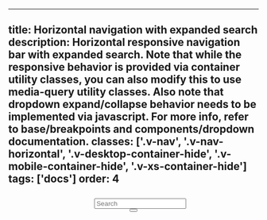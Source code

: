<!--
 *              © 2025 Visa
 *
 * Licensed under the Apache License, Version 2.0 (the "License");
 * you may not use this file except in compliance with the License.
 * You may obtain a copy of the License at
 *
 *         http://www.apache.org/licenses/LICENSE-2.0
 *
 * Unless required by applicable law or agreed to in writing, software
 * distributed under the License is distributed on an "AS IS" BASIS,
 * WITHOUT WARRANTIES OR CONDITIONS OF ANY KIND, either express or implied.
 * See the License for the specific language governing permissions and
 * limitations under the License.
 *
 -->
---
title: Horizontal navigation with expanded search
description: Horizontal responsive navigation bar with expanded search. Note that while the responsive behavior is provided via container utility classes, you can also modify this to use media-query utility classes. Also note that dropdown expand/collapse behavior needs to be implemented via javascript. For more info, refer to base/breakpoints and components/dropdown documentation.
classes:
  ['.v-nav', '.v-nav-horizontal', '.v-desktop-container-hide', '.v-mobile-container-hide', '.v-xs-container-hide']
tags: ['docs']
order: 4
---

<header class="v-nav v-nav-horizontal v-justify-content-between">
  <div class="v-surface v-flex" style="--v-surface-background: var(--palette-default-surface-3); --v-surface-border-radius: var(--size-rounded-medium); --v-surface-padding-inline: var(--size-scalable-8)">
    <div class="v-input-container v-surface v-flex-row">
      <svg class="v-icon v-icon-low" height="24" viewbox="0 0 24 24" width="24">
        <use href="#visa-search-low"></use>
      </svg>
      <input class="v-input" id="navigation-search-field" name="navigation-search-field" required type="search" aria-label="Search" placeholder="Search" />
    </div>
    <button aria-label="close" class="v-button v-button-icon v-button-tertiary v-button-large" type="button">
      <svg aria-hidden="true" class="v-icon v-icon-visa v-icon-low" focusable="false" viewbox="0 0 24 24">
        <use href="#visa-close-low"></use>
      </svg>
  </button>
  </div>
</header>
